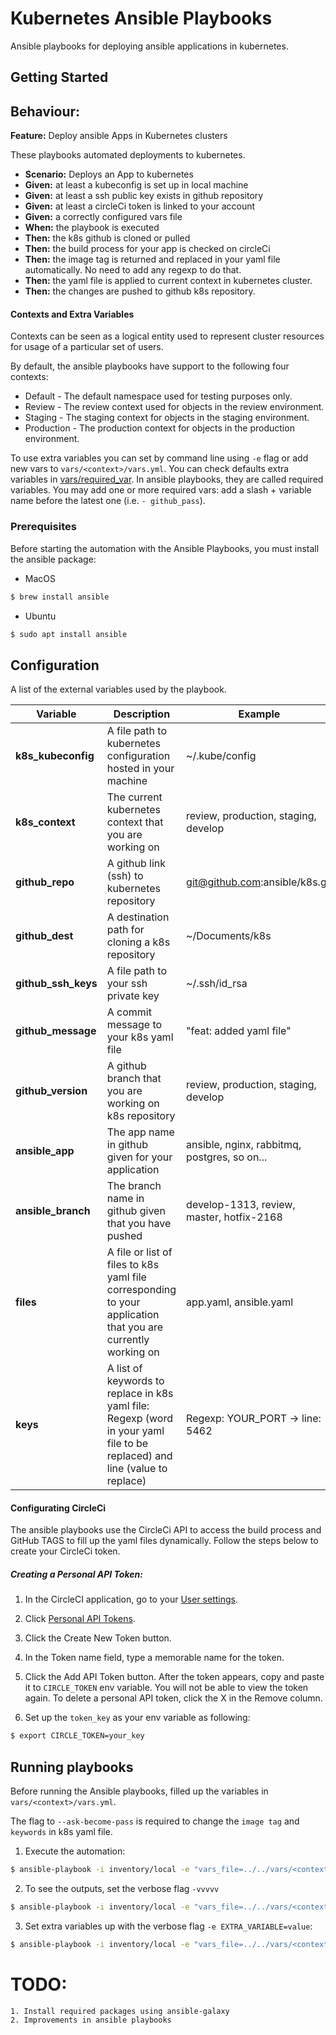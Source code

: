 # Kubernetes Ansible Playbooks
Ansible playbooks for deploying ansible applications in kubernetes.


## Getting Started

## Behaviour:

**Feature:** Deploy ansible Apps in Kubernetes clusters

These playbooks automated deployments to kubernetes.

- **Scenario:** Deploys an App to kubernetes
- **Given:** at least a kubeconfig is set up in local machine
- **Given:** at least a ssh public key exists in github repository
- **Given:** at least a circleCi token is linked to your account
- **Given:** a correctly configured vars file
- **When:** the playbook is executed
- **Then:** the k8s github is cloned or pulled
- **Then:** the build process for your app is checked on circleCi
- **Then:** the image tag is returned and replaced in your yaml file automatically. No need to add any regexp to do that.
- **Then:** the yaml file is applied to current context in kubernetes cluster.
- **Then:** the changes are pushed to github k8s repository.

#### Contexts and Extra Variables

Contexts can be seen as a logical entity used to represent cluster resources for usage of a particular set of users.

By default, the ansible playbooks have support to the following four contexts:

* Default - The default namespace used for testing purposes only.
* Review - The review context used for objects in the review environment.
* Staging - The staging context for objects in the staging environment.
* Production - The production context for objects in the production environment.

To use extra variables you can set by command line using `-e` flag or add new vars to `vars/<context>/vars.yml`. You can check defaults extra variables in [vars/required_var](vars/required_vars/required_vars.yml). In ansible playbooks, they are called required variables. You may add one or more required vars: add a slash + variable name before the latest one (i.e. `- github_pass`).

### Prerequisites

Before starting the automation with the Ansible Playbooks, you must install the ansible package:

* MacOS

```bash
$ brew install ansible
```
* Ubuntu
```bash
$ sudo apt install ansible
```

## Configuration

A list of the external variables used by the playbook.

| Variable  | Description  | Example  | Where set |
|---|---|---|---|
| **k8s_kubeconfig**  | A file path to kubernetes configuration hosted in your machine  |  ~/.kube/config | vars/\<context>/vars.yml |
| **k8s_context**  | The current kubernetes context that you are working on |  review, production, staging, develop | vars/\<context>/vars.yml |
| **github_repo**  | A github link (ssh) to kubernetes repository | git@github.com:ansible/k8s.git  | vars/\<context>/vars.yml |
| **github_dest**  | A destination path for cloning a k8s repository | ~/Documents/k8s | vars/\<context>/vars.yml |
| **github_ssh_keys**  | A file path to your ssh private key | ~/.ssh/id_rsa  | vars/\<context>/vars.yml |
| **github_message** | A commit message to your k8s yaml file | "feat: added yaml file"  | vars/\<context>/vars.yml |
| **github_version** | A github branch that you are working on k8s repository | review, production, staging, develop | vars/\<context>/vars.yml |
| **ansible_app** | The app name in github given for your application  | ansible, nginx, rabbitmq, postgres, so on... | vars/\<context>/vars.yml |
| **ansible_branch** | The branch name in github given that you have pushed  | develop-1313, review, master, hotfix-2168 | vars/\<context>/vars.yml |
| **files** | A file or list of files to k8s yaml file corresponding to your application that you are currently working on | app.yaml, ansible.yaml | vars/\<context>/vars.yml |
| **keys** | A list of keywords to replace in k8s yaml file: Regexp (word in your yaml file to be replaced) and line (value to replace) | Regexp: YOUR_PORT -> line: 5462 | vars/\<context>/vars.yml |

#### Configurating CircleCi

The ansible playbooks use the CircleCi API to access the build process and GitHub TAGS to fill up the yaml files dynamically. Follow the steps below to create your CircleCi token.

##### Creating a Personal API Token:

1) In the CircleCI application, go to your [User settings](https://circleci.com/account).

2) Click [Personal API Tokens](https://circleci.com/account/api).

3) Click the Create New Token button.

4) In the Token name field, type a memorable name for the token.

5) Click the Add API Token button.
After the token appears, copy and paste it to `CIRCLE_TOKEN` env variable. You will not be able to view the token again. To delete a personal API token, click the X in the Remove column.

6) Set up the `token_key` as your env variable as following:

```bash
$ export CIRCLE_TOKEN=your_key
```

## Running playbooks

Before running the Ansible playbooks, filled up the variables in `vars/<context>/vars.yml`.

The flag to `--ask-become-pass` is required to change the `image tag` and `keywords` in k8s yaml file.

1) Execute the automation:
```bash
$ ansible-playbook -i inventory/local -e "vars_file=../../vars/<context>/vars.yml" main.yml --ask-become-pass
```
2) To see the outputs, set the verbose flag `-vvvvv`

```bash
$ ansible-playbook -i inventory/local -e "vars_file=../../vars/<context>/vars.yml" main.yml -vvvvv --ask-become-pass
```

3) Set extra variables up with the verbose flag `-e EXTRA_VARIABLE=value`:

```bash
$ ansible-playbook -i inventory/local -e "vars_file=../../vars/<context>/vars.yml" main.yml -e github_repo=YOUR_GIT_REPO -e github_version=YOUR_GIT_VERSION --ask-become-pass
```

# TODO:

```
1. Install required packages using ansible-galaxy
2. Improvements in ansible playbooks
```
